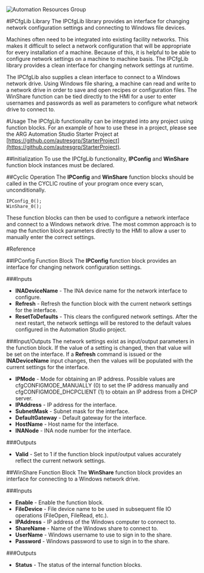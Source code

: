 ![Automation Resources Group](http://automationresourcesgroup.com/images/arglogo254x54.png)

#IPCfgLib Library
The IPCfgLib library provides an interface for changing network configuration settings and connecting to Windows file devices.

Machines often need to be integrated into existing facility networks. This makes it difficult to select a network configuration that will be appropriate for every installation of a machine. Because of this, it is helpful to be able to configure network settings on a machine to machine basis. The IPCfgLib library provides a clean interface for changing network settings at runtime.

The IPCfgLib also supplies a clean interface to connect to a Windows network drive. Using Windows file sharing, a machine can read and write to a network drive in order to save and open recipes or configuration files. The WinShare function can be tied directly to the HMI for a user to enter usernames and passwords as well as parameters to configure what network drive to connect to.

#Usage
The IPCfgLib functionality can be integrated into any project using function blocks. For an example of how to use these in a project, please see the ARG Automation Studio Starter Project at [https://github.com/autresgrp/StarterProject](https://github.com/autresgrp/StarterProject).

##Initialization
To use the IPCfgLib functionality, **IPConfig** and **WinShare** function block instances must be declared.

##Cyclic Operation
The **IPConfig** and **WinShare** function blocks should be called in the CYCLIC routine of your program once every scan, unconditionally.

	IPConfig_0();
	WinShare_0();

These function blocks can then be used to configure a network interface and connect to a Windows network drive. The most common approach is to map the function block parameters directly to the HMI to allow a user to manually enter the correct settings.

#Reference

##IPConfig Function Block
The **IPConfig** function block provides an interface for changing network configuration settings.

###Inputs
* **INADeviceName** - The INA device name for the network interface to configure.
* **Refresh** - Refresh the function block with the current network settings for the interface.
* **ResetToDefaults** - This clears the configured network settings. After the next restart, the network settings will be restored to the default values configured in the Automation Studio project.

###Input/Outputs
The network settings exist as input/output parameters in the function block. If the value of a setting is changed, then that value will be set on the interface. If a **Refresh** command is issued or the **INADeviceName** input changes, then the values will be populated with the current settings for the interface.

* **IPMode** - Mode for obtaining an IP address. Possible values are cfgCONFIGMODE_MANUALLY (0) to set the IP address manually and cfgCONFIGMODE_DHCPCLIENT (1) to obtain an IP address from a DHCP server.
* **IPAddress** - IP address for the interface.
* **SubnetMask** - Subnet mask for the interface.
* **DefaultGateway** - Default gateway for the interface.
* **HostName** - Host name for the interface.
* **INANode** - INA node number for the interface.

###Outputs
* **Valid** - Set to 1 if the function block input/output values accurately reflect the current network settings.

##WinShare Function Block
The **WinShare** function block provides an interface for connecting to a Windows network drive.

###Inputs
* **Enable** - Enable the function block.
* **FileDevice** - File device name to be used in subsequent file IO operations (FileOpen, FileRead, etc.).
* **IPAddress** - IP address of the Windows computer to connect to.
* **ShareName** - Name of the Windows share to connect to.
* **UserName** - Windows username to use to sign in to the share.
* **Password** - Windows password to use to sign in to the share.

###Outputs
* **Status** - The status of the internal function blocks.